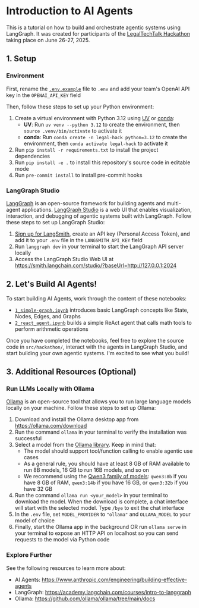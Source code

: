 # Introduction to AI Agents

This is a tutorial on how to build and orchestrate agentic systems using LangGraph. It was created for participants of the [LegalTechTalk Hackathon](https://www.legaltech-talk.com/legaltechtalk-hackathon/) taking place on June 26-27, 2025.

## 1. Setup

### Environment

First, rename the [`.env.example`](./.env.example) file to `.env` and add your team's OpenAI API key in the `OPENAI_API_KEY` field

Then, follow these steps to set up your Python environment:
1. Create a virtual environment with Python 3.12 using [UV](https://docs.astral.sh/uv/getting-started/installation/) or [conda](https://docs.conda.io/projects/conda/en/stable/user-guide/install/index.html):
    - **UV**: Run `uv venv --python 3.12` to create the environment, then `source .venv/bin/activate` to activate it
    - **conda**: Run `conda create -n legal-hack python=3.12` to create the environment, then `conda activate legal-hack` to activate it
2. Run `pip install -r requirements.txt` to install the project dependencies
3. Run `pip install -e .` to install this repository's source code in editable mode
4. Run `pre-commit install` to install pre-commit hooks

### LangGraph Studio

[LangGraph](https://langchain-ai.github.io/langgraph/) is an open-source framework for building agents and multi-agent applications. [LangGraph Studio](https://langchain-ai.github.io/langgraph/concepts/langgraph_studio/) is a web UI that enables visualization, interaction, and debugging of agentic systems built with LangGraph. Follow these steps to set up LangGraph Studio:
1. [Sign up for LangSmith](https://smith.langchain.com/settings?__hstc=5909356.74979cac47c29358b9e8426e0283c1f3.1750601004239.1750619531728.1750635426214.3&__hssc=5909356.4.1750635426214&__hsfp=268443588&_gl=1*1l57sy0*_gcl_au*Nzc0NTQ0NTcyLjE3NTA2MDEwMDI.*_ga*OTQ4MzIzOTcyLjE3NDA2MTgxMTQ.*_ga_47WX3HKKY2*czE3NTA2MzU0MjQkbzYkZzEkdDE3NTA2MzY1NjYkajYwJGwwJGgw), create an API key (Personal Access Token), and add it to your `.env` file in the `LANGSMITH_API_KEY` field
2. Run `langgraph dev` in your terminal to start the LangGraph API server locally
3. Access the LangGraph Studio Web UI at https://smith.langchain.com/studio/?baseUrl=http://127.0.0.1:2024

## 2. Let's Build AI Agents!

To start building AI Agents, work through the content of these notebooks:
- [`1_simple-graph.ipynb`](notebooks/1_simple-graph.ipynb) introduces basic LangGraph concepts like State, Nodes, Edges, and Graphs
- [`2_react_agent.ipynb`](notebooks/2_react_agent.ipynb) builds a simple ReAct agent that calls math tools to perform arithmetic operations

Once you have completed the notebooks, feel free to explore the source code in `src/hackathon/`, interact with the agents in LangGraph Studio, and start building your own agentic systems. I'm excited to see what you build!

## 3. Additional Resources (Optional)

### Run LLMs Locally with Ollama

[Ollama](https://ollama.com/) is an open-source tool that allows you to run large language models locally on your machine. Follow these steps to set up Ollama:
1. Download and install the Ollama desktop app from https://ollama.com/download
2. Run the command `ollama` in your terminal to verify the installation was successful
3. Select a model from the [Ollama library](https://ollama.com/library). Keep in mind that:
    - The model should support tool/function calling to enable agentic use cases
    - As a general rule, you should have at least 8 GB of RAM available to run 8B models, 16 GB to run 16B models, and so on
    - We recommend using the [Qwen3 family of models](https://ollama.com/library/qwen3): `qwen3:8b` if you have 8 GB of RAM, `qwen3:14b` if you have 16 GB, or `qwen3:32b` if you have 32 GB
4. Run the command `ollama run <your_model>` in your terminal to download the model. When the download is complete, a chat interface will start with the selected model. Type `/bye` to exit the chat interface
5. In the `.env` file, set `MODEL_PROVIDER` to `"ollama"` and `OLLAMA_MODEL` to your model of choice
6. Finally, start the Ollama app in the background OR run `ollama serve` in your terminal to expose an HTTP API on localhost so you can send requests to the model via Python code

### Explore Further

See the following resources to learn more about:
- AI Agents: https://www.anthropic.com/engineering/building-effective-agents
- LangGraph: https://academy.langchain.com/courses/intro-to-langgraph
- Ollama: https://github.com/ollama/ollama/tree/main/docs
